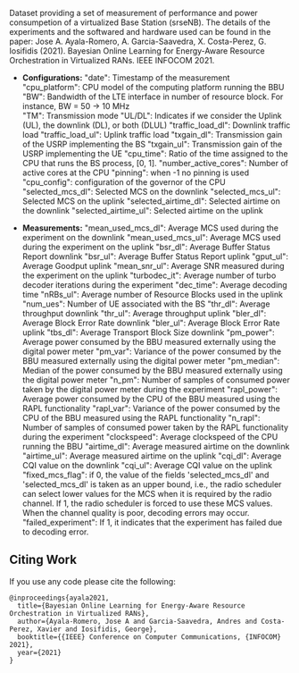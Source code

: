 Dataset providing a set of measurement of performance and power consumpetion of a virtualized Base Station (srseNB). The details of the experiments and the softwared and hardware used can be found in the paper:
Jose A. Ayala-Romero, A. Garcia-Saavedra, X. Costa-Perez, G. Iosifidis (2021). Bayesian Online Learning for Energy-Aware Resource Orchestration in Virtualized RANs. IEEE INFOCOM 2021.
- **Configurations:**
"date": Timestamp of the measurement \
"cpu_platform": CPU model of the computing platform running the BBU \
"BW": Bandwidth of the LTE interface in number of resource block. For instance, BW = 50 -> 10 MHz \
"TM": Transmission mode
"UL/DL": Indicates if we consider the Uplink (UL), the downlink (DL), or both (DLUL)
"traffic_load_dl": Downlink traffic load
"traffic_load_ul": Uplink traffic load
"txgain_dl": Transmission gain of the USRP implementing the BS 
"txgain_ul": Transmission gain of the USRP implementing the UE
"cpu_time": Ratio of the time assigned to the CPU that runs the BS process, [0, 1].
"number_active_cores": Number of active cores at the CPU
"pinning": when -1 no pinning is used
"cpu_config": configuration of the governor of the CPU
"selected_mcs_dl": Selected MCS on the downlink
"selected_mcs_ul": Selected MCS on the uplink
"selected_airtime_dl": Selected airtime on the downlink
"selected_airtime_ul": Selected airtime on the uplink

- **Measurements:**
"mean_used_mcs_dl": Average MCS used during the experiment on the downlink
"mean_used_mcs_ul": Average MCS used during the experiment on the uplink
"bsr_dl": Average Buffer Status Report downlink
"bsr_ul": Average Buffer Status Report uplink
"gput_ul": Average Goodput uplink
"mean_snr_ul": Average SNR measured during the experiment on the uplink
"turbodec_it": Average number of turbo decoder iterations during the experiment
"dec_time": Average decoding time
"nRBs_ul": Average number of Resource Blocks used in the uplink
"num_ues": Number of UE associated with the BS
"thr_dl": Average throughput downlink
"thr_ul": Average throughput uplink
"bler_dl": Average Block Error Rate downlink
"bler_ul": Average Block Error Rate uplink
"tbs_dl": Average Transport Block Size downlink
"pm_power": Average power consumed by the BBU measured externally using the digital power meter
"pm_var": Variance of the power consumed by the BBU measured externally using the digital power meter
"pm_median": Median of the power consumed by the BBU measured externally using the digital power meter
"n_pm": Number of samples of consumed power taken by the digital power meter during the experiment
"rapl_power": Average power consumed by the CPU of the BBU measured using the RAPL functionality
"rapl_var": Variance of the power consumed by the CPU of the BBU measured using the RAPL functionality
"n_rapl": Number of samples of consumed power taken by the RAPL functionality during the experiment
"clockspeed": Average clockspeed of the CPU running the BBU
"airtime_dl": Average measured airtime on the downlink
"airtime_ul": Average measured airtime on the uplink
"cqi_dl": Average CQI value on the downlink
"cqi_ul": Average CQI value on the uplink
"fixed_mcs_flag": if 0, the value of the fields 'selected_mcs_dl' and 'selected_mcs_dl' is taken as an upper bound, i.e., the radio scheduler can select lower values for the MCS when it is required by the radio channel. If 1, the radio scheduler is forced to use these MCS values. When the channel quality is poor, decoding errors may occur.
"failed_experiment": If 1, it indicates that the experiment has failed due to decoding error.


## Citing Work
If you use any code please cite the following:```@inproceedings{ayala2021,  title={Bayesian Online Learning for Energy-Aware Resource Orchestration in Virtualized RANs},  author={Ayala-Romero, Jose A and Garcia-Saavedra, Andres and Costa-Perez, Xavier and Iosifidis, George},  booktitle={{IEEE} Conference on Computer Communications, {INFOCOM} 2021},  year={2021}}```



